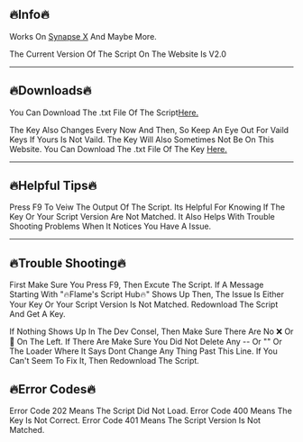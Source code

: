 ## 🔥Info🔥

 Works On [Synapse X](https://x.synapse.to/?adlt=strict&toWww=1&redig=D2C19EA1823A410AA8EF7AB7CF653812) And Maybe More.

The Current Version Of The Script On The Website Is V2.0





_______________________________________________________________________________________________________________________________________________________________________





## 🔥Downloads🔥

You Can Download The .txt File Of The Script[Here.](https://cdn.discordapp.com/attachments/998376310600638474/1011743050512482394/message.txt)

The Key Also Changes Every Now And Then, So Keep An Eye Out For Vaild Keys If Yours Is Not Vaild. The Key Will Also Sometimes Not Be On This Website. You Can Download The .txt File Of The Key [Here.](https://cdn.discordapp.com/attachments/998376310600638474/1010390737734598797/message.txt)





_______________________________________________________________________________________________________________________________________________________________________





## 🔥Helpful Tips🔥

Press F9 To Veiw The Output Of The Script. Its Helpful For Knowing If The Key Or Your Script Version Are Not Matched. It  Also Helps With Trouble Shooting Problems When It Notices You Have A Issue.






_______________________________________________________________________________________________________________________________________________________________________




## 🔥Trouble Shooting🔥

First Make Sure You Press F9, Then Excute The Script. If A Message Starting With "🔥Flame's Script Hub🔥" Shows Up Then, The Issue Is Either Your Key Or Your Script Version Is Not Matched. Redownload The Script And Get A Key.

If Nothing Shows Up In The Dev Consel, Then Make Sure There Are No ❌ Or 🔴 On The Left. If There Are Make Sure You Did Not Delete Any -- Or "" Or The Loader Where It Says Dont Change Any Thing Past This Line. If You Can't Seem To Fix It, Then Redownload The Script.

## 🔥Error Codes🔥

Error Code 202 Means The Script Did Not Load.
Error Code 400 Means The Key Is Not Correct.
Error Code 401 Means The Script Version Is Not Matched.

